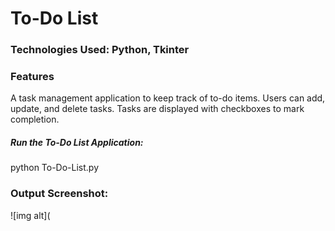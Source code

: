 # To-Do List

### Technologies Used: Python, Tkinter

### Features
A task management application to keep track of to-do items.
Users can add, update, and delete tasks.
Tasks are displayed with checkboxes to mark completion.

##### Run the To-Do List Application:
python To-Do-List.py

### Output Screenshot:
![img alt](
